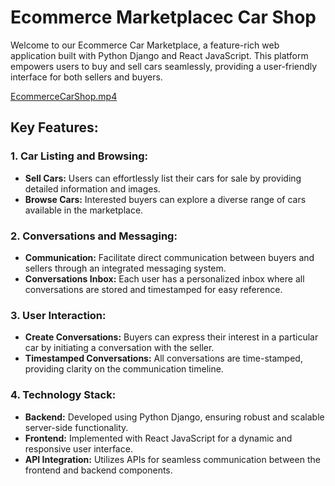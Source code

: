 # Ecommerce Marketplacec Car Shop
Welcome to our Ecommerce Car Marketplace, a feature-rich web application built with Python Django and React JavaScript. This platform empowers users to buy and sell cars seamlessly, providing a user-friendly interface for both sellers and buyers.

[EcommerceCarShop.mp4]((CarShop/EcommerceApp.mp4))

## Key Features:
### 1. Car Listing and Browsing:
* **Sell Cars:** Users can effortlessly list their cars for sale by providing detailed information and images.
* **Browse Cars:** Interested buyers can explore a diverse range of cars available in the marketplace.
### 2. Conversations and Messaging:
* **Communication:** Facilitate direct communication between buyers and sellers through an integrated messaging system.
* **Conversations Inbox:** Each user has a personalized inbox where all conversations are stored and timestamped for easy reference.
### 3. User Interaction:
* **Create Conversations:** Buyers can express their interest in a particular car by initiating a conversation with the seller.
* **Timestamped Conversations:** All conversations are time-stamped, providing clarity on the communication timeline.
### 4. Technology Stack:
* **Backend:** Developed using Python Django, ensuring robust and scalable server-side functionality.
* **Frontend:** Implemented with React JavaScript for a dynamic and responsive user interface.
* **API Integration:** Utilizes APIs for seamless communication between the frontend and backend components.
